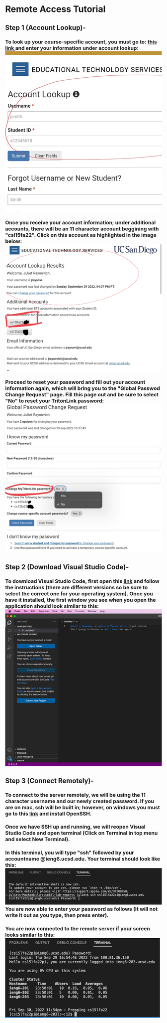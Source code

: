 # Remote Access Tutorial
## Step 1 (Account Lookup)-
### To look up your course-specific account, you must go to: [this link ](https://sdacs.ucsd.edu/~icc/index.php)and enter your information under account lookup: ![ahhhhh](https://github.com/jraynovi/cse15l-lab-reports/blob/main/IMG_0411.jpg?raw=true)

### Once you receive your account information; under additional accounts, there will be an 11 character account beggining with "csl15fa22". Click on this account as highlighted in the image below:![](https://github.com/jraynovi/cse15l-lab-reports/blob/main/lookupresults.jpg?raw=true)

### Proceed to reset your password and fill out your account information again, which will bring you to the "Global Passwod Change Request" page. Fill this page out and be sure to select "No" to reset your TritonLink password: ![](https://github.com/jraynovi/cse15l-lab-reports/blob/main/dontchangetritonlink.jpg?raw=true)
## Step 2 (Download Visual Studio Code)-
### To download Visual Studio Code, first open this [link](https://code.visualstudio.com/) and follow the instructions (there are different versions so be sure to select the correct one for your operating system). Once you have it installed, the first window you see when you open the application should look similar to this: ![](https://github.com/jraynovi/cse15l-lab-reports/blob/main/Part%201.png?raw=true)
## Step 3 (Connect Remotely)-
### To connect to the server remotely, we will be using the 11 character username and our newly created password. If you are on mac, ssh will be built in; however, on windows you must go to this [link](https://docs.microsoft.com/en-us/windows-server/administration/openssh/openssh_install_firstuse) and install OpenSSH. 
### Once we have SSH up and running, we will reopen Visual Studio Code and open terminal (Click on Terminal in top menu and select New Terminal). 
### In this terminal, you will type "ssh" followed by your accountname @ieng6.ucsd.edu. Your terminal should look like this: ![](https://github.com/jraynovi/cse15l-lab-reports/blob/main/Screen%20Shot%202022-09-30%20at%2011.50.57%20PM.png?raw=true) You are now able to enter your password as follows (It will not write it out as you type, then press enter).
### You are now connected to the remote server if your screen looks similar to this: ![](https://github.com/jraynovi/cse15l-lab-reports/blob/main/Screen%20Shot%202022-09-30%20at%2011.54.32%20PM.png?raw=true)